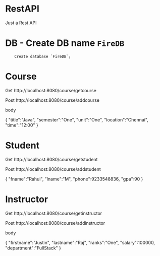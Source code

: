 # RestAPI
Just a Rest API 


# DB - Create DB name `FireDB`

		Create database `FireDB`;

# Course

Get
http://localhost:8080/course/getcourse

Post
http://localhost:8080/course/addcourse

body

{
"title":"Java",
"semester":"One",
"unit":"One",
"location":"Chennai",
"time":"12:00"
}

# Student

Get
http://localhost:8080/course/getstudent

Post
http://localhost:8080/course/addstudent

{
"fname":"Rahul",
"lname":"M",
"phone":9233548836,
"gpa":90
}

# Instructor

Get
http://localhost:8080/course/getinstructor

Post
http://localhost:8080/course/addinstructor

body

{
"firstname":"Justin",
"lastname":"Raj",
"ranks":"One",
"salary":100000,
"department":"FullStack"
}
